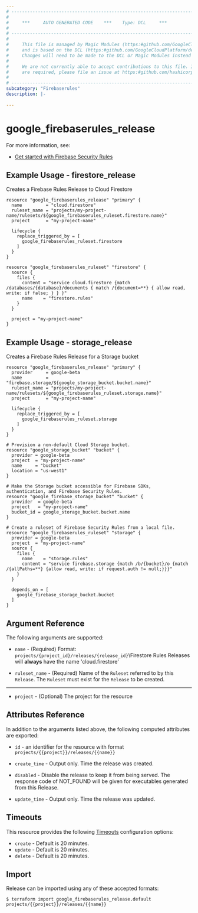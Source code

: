 ```yaml
---
# ----------------------------------------------------------------------------
#
#     ***     AUTO GENERATED CODE    ***    Type: DCL     ***
#
# ----------------------------------------------------------------------------
#
#     This file is managed by Magic Modules (https:#github.com/GoogleCloudPlatform/magic-modules)
#     and is based on the DCL (https:#github.com/GoogleCloudPlatform/declarative-resource-client-library).
#     Changes will need to be made to the DCL or Magic Modules instead of here.
#
#     We are not currently able to accept contributions to this file. If changes
#     are required, please file an issue at https:#github.com/hashicorp/terraform-provider-google/issues/new/choose
#
# ----------------------------------------------------------------------------
subcategory: "Firebaserules"
description: |-
  
---
```


# google_firebaserules_release



For more information, see:
* [Get started with Firebase Security Rules](https://firebase.google.com/docs/rules/get-started)
## Example Usage - firestore_release
Creates a Firebase Rules Release to Cloud Firestore
```hcl
resource "google_firebaserules_release" "primary" {
  name         = "cloud.firestore"
  ruleset_name = "projects/my-project-name/rulesets/${google_firebaserules_ruleset.firestore.name}"
  project      = "my-project-name"

  lifecycle {
    replace_triggered_by = [
      google_firebaserules_ruleset.firestore
    ]
  }
}

resource "google_firebaserules_ruleset" "firestore" {
  source {
    files {
      content = "service cloud.firestore {match /databases/{database}/documents { match /{document=**} { allow read, write: if false; } } }"
      name    = "firestore.rules"
    }
  }

  project = "my-project-name"
}

```
## Example Usage - storage_release
Creates a Firebase Rules Release for a Storage bucket
```hcl
resource "google_firebaserules_release" "primary" {
  provider     = google-beta
  name         = "firebase.storage/${google_storage_bucket.bucket.name}"
  ruleset_name = "projects/my-project-name/rulesets/${google_firebaserules_ruleset.storage.name}"
  project      = "my-project-name"

  lifecycle {
    replace_triggered_by = [
      google_firebaserules_ruleset.storage
    ]
  }
}

# Provision a non-default Cloud Storage bucket.
resource "google_storage_bucket" "bucket" {
  provider = google-beta
  project  = "my-project-name"
  name     = "bucket"
  location = "us-west1"
}

# Make the Storage bucket accessible for Firebase SDKs, authentication, and Firebase Security Rules.
resource "google_firebase_storage_bucket" "bucket" {
  provider  = google-beta
  project   = "my-project-name"
  bucket_id = google_storage_bucket.bucket.name
}

# Create a ruleset of Firebase Security Rules from a local file.
resource "google_firebaserules_ruleset" "storage" {
  provider = google-beta
  project  = "my-project-name"
  source {
    files {
      name    = "storage.rules"
      content = "service firebase.storage {match /b/{bucket}/o {match /{allPaths=**} {allow read, write: if request.auth != null;}}}"
    }
  }

  depends_on = [
    google_firebase_storage_bucket.bucket
  ]
}

```

## Argument Reference

The following arguments are supported:

* `name` -
  (Required)
  Format: `projects/{project_id}/releases/{release_id}`\Firestore Rules Releases will **always** have the name 'cloud.firestore'
  
* `ruleset_name` -
  (Required)
  Name of the `Ruleset` referred to by this `Release`. The `Ruleset` must exist for the `Release` to be created.
  


- - -

* `project` -
  (Optional)
  The project for the resource
  


## Attributes Reference

In addition to the arguments listed above, the following computed attributes are exported:

* `id` - an identifier for the resource with format `projects/{{project}}/releases/{{name}}`

* `create_time` -
  Output only. Time the release was created.
  
* `disabled` -
  Disable the release to keep it from being served. The response code of NOT_FOUND will be given for executables generated from this Release.
  
* `update_time` -
  Output only. Time the release was updated.
  
## Timeouts

This resource provides the following
[Timeouts](https://developer.hashicorp.com/terraform/plugin/sdkv2/resources/retries-and-customizable-timeouts) configuration options:

- `create` - Default is 20 minutes.
- `update` - Default is 20 minutes.
- `delete` - Default is 20 minutes.

## Import

Release can be imported using any of these accepted formats:

```
$ terraform import google_firebaserules_release.default projects/{{project}}/releases/{{name}}
```



